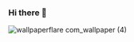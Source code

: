 ### Hi there 👋 

![wallpaperflare com_wallpaper (4)](https://user-images.githubusercontent.com/68144578/212796498-ce979556-61f2-479a-828f-221b84ca8ea5.jpg)



